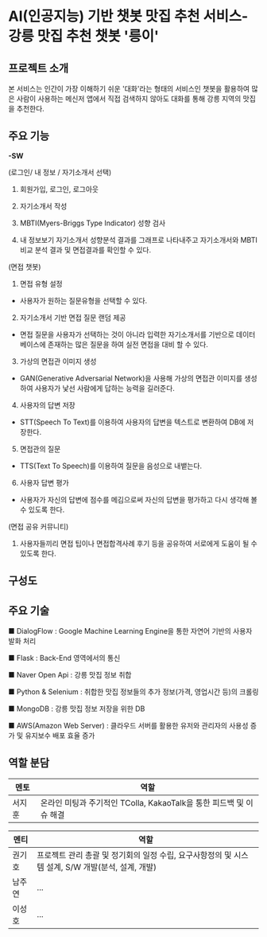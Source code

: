 # AI(인공지능) 기반 챗봇 맛집 추천 서비스-강릉 맛집 추천 챗봇 '릉이'
## 프로젝트 소개


본 서비스는 인간이 가장 이해하기 쉬운 '대화'라는 형태의 서비스인 챗봇을 활용하여 많은 사람이 사용하는 메신저 앱에서 직접 검색하지 않아도 대화를 통해 강릉 지역의 맛집을 추천한다.


## 주요 기능

**-SW**

(로그인/ 내 정보 / 자기소개서 선택)
 1. 회원가입, 로그인, 로그아웃

 2. 자기소개서 작성
 
 3. MBTI(Myers-Briggs Type Indicator) 성향 검사 

 4. 내 정보보기
  자기소개서 성향분석 결과를 그래프로 나타내주고  자기소개서와 MBTI 비교 분석 결과 및 면접결과를 확인할 수 있다.
 
 (면접 챗봇)

 1. 면접 유형 설정
 - 사용자가 원하는 질문유형을 선택할 수 있다. 

 2. 자기소개서 기반 면접 질문 랜덤 제공 
 - 면접 질문을 사용자가 선택하는 것이 아니라 입력한 자기소개서를 기반으로 데이터베이스에 존재하는 많은 질문을 하여 실전 면접을 대비 할 수 있다.

 3. 가상의 면접관 이미지 생성 
 - GAN(Generative Adversarial Network)을 사용해 가상의 면접관 이미지를 생성하여 사용자가 낯선 사람에게 답하는 능력을 길러준다.

 4. 사용자의 답변 저장 
 - STT(Speech To Text)를 이용하여 사용자의 답변을 텍스트로 변환하여 DB에 저장한다.

 5. 면접관의 질문 
 - TTS(Text To Speech)를 이용하여 질문을 음성으로 내뱉는다.

 6. 사용자 답변 평가 
 - 사용자가 자신의 답변에 점수를 메김으로써 자신의 답변을 평가하고 다시 생각해 볼 수 있도록 한다.

(면접 공유 커뮤니티)

 1. 사용자들끼리 면접 팁이나 면접합격사례 후기 등을 공유하여 서로에게 도움이 될 수 있도록 한다.

## 구성도


## 주요 기술


■ DialogFlow : Google Machine Learning Engine을 통한 자연어 기반의 사용자 발화 처리

■ Flask : Back-End 영역에서의 통신

■ Naver Open Api : 강릉 맛집 정보 취합

■ Python & Selenium : 취합한 맛집 정보들의 추가 정보(가격, 영업시간 등)의 크롤링

■ MongoDB : 강릉 맛집 정보 저장을 위한 DB

■ AWS(Amazon Web Server) : 클라우드 서버를 활용한 유저와 관리자의 사용성 증가 및 유지보수 배포 효율 증가 


## 역할 분담

| 멘토 | 역할 |
| ------ | ------ |
| 서지훈 | 온라인 미팅과 주기적인 TColla, KakaoTalk을 통한 피드백 및 이슈 해결 |


| 멘티 | 역할 |
| ------ | ------ |
| 권기호 | 프로젝트 관리 총괄 및 정기회의 일정 수립, 요구사항정의 및 시스템 설계, S/W 개발(분석, 설계, 개발) |
| 남주연 | ... |
| 이성호 | ... |



